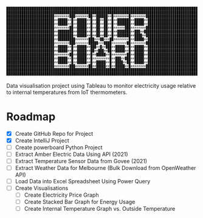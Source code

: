 ![PowerBoard Header Image](media/powerboard_header.svg)

Data visualisation project using Tableau to monitor electricity usage relative
to internal temperatures from IoT thermometers.

# Roadmap
- [x]  Create GitHub Repo for Project
- [x]  Create IntelliJ Project
- [ ]  Create powerboard Python Project
- [ ]  Extract Amber Electric Data Using API (2021)
- [ ]  Extract Temperature Sensor Data from Govee (2021)
- [ ]  Extract Weather Data for Melbourne (Bulk Download from OpenWeather API)
- [ ]  Load Data into Excel Spreadsheet Using Power Query
- [ ]  Create Visualisations
    - [ ]  Create Electricity Price Graph
    - [ ]  Create Stacked Bar Graph for Energy Usage
    - [ ]  Create Internal Temperature Graph vs. Outside Temperature